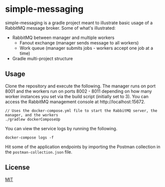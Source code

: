 # simple-messaging

simple-messaging is a gradle project meant to illustrate basic usage of a RabbitMQ message broker.  Some of what's illustrated:

* RabbitMQ between manager and multiple workers
    * Fanout exchange (manager sends message to all workers)
    * Work queue (manager submits jobs - workers accept one job at a time)
* Gradle multi-project structure

## Usage

Clone the repository and execute the following.  The manager runs on port 8001 and the workers run on ports 8002 - 8011 depending on how many worker instances you set via the build script (initially set to 3).  You can access the RabbitMQ management console at http://localhost:15672.

```
// Uses the docker-compose.yml file to start the RabbitMQ server, the manager, and the workers
./gradlew dockerComposeUp
```

You can view the service logs by running the following.

```
docker-compose logs -f
```

Hit some of the application endpoints by importing the Postman collection in the `postman-collection.json` file.

## License
[MIT](https://choosealicense.com/licenses/mit/)